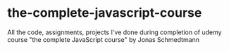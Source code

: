 # the-complete-javascript-course
All the code, assignments, projects I've done during completion of udemy course "the complete JavaScript course" by Jonas Schmedtmann
